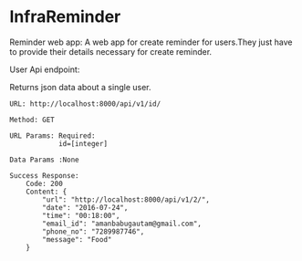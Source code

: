 # InfraReminder

Reminder web app:
A web app for create reminder for users.They just have to provide their details necessary for create reminder. 

User Api endpoint:

Returns json data about a single user.

    URL: http://localhost:8000/api/v1/id/

    Method: GET

    URL Params: Required:
				id=[integer]

    Data Params :None

    Success Response:
        Code: 200
        Content: { 
        	"url": "http://localhost:8000/api/v1/2/",
    	    "date": "2016-07-24",
    	    "time": "00:18:00",
   		    "email_id": "amanbabugautam@gmail.com",
    		"phone_no": "7289987746",
    		"message": "Food"
    	}

